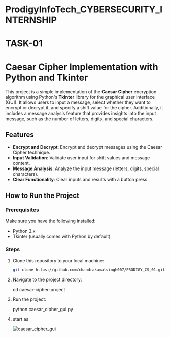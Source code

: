 # ProdigyInfoTech_CYBERSECURITY_INTERNSHIP
# TASK-01
# Caesar Cipher Implementation with Python and Tkinter

This project is a simple implementation of the **Caesar Cipher** encryption algorithm using Python's **Tkinter** library for the graphical user interface (GUI). It allows users to input a message, select whether they want to encrypt or decrypt it, and specify a shift value for the cipher. Additionally, it includes a message analysis feature that provides insights into the input message, such as the number of letters, digits, and special characters.

## Features
- **Encrypt and Decrypt**: Encrypt and decrypt messages using the Caesar Cipher technique.
- **Input Validation**: Validate user input for shift values and message content.
- **Message Analysis**: Analyze the input message (letters, digits, special characters).
- **Clear Functionality**: Clear inputs and results with a button press.

## How to Run the Project

### Prerequisites
Make sure you have the following installed:
- Python 3.x
- Tkinter (usually comes with Python by default)

### Steps
1. Clone this repository to your local machine:
   ```bash
   git clone https://github.com/chandrakamalsingh007/PRODIGY_CS_01.git
2. Navigate to the project directory:
   
   cd caesar-cipher-project
3. Run the project:
   
   python caesar_cipher_gui.py
4. start as 

   ![caesar_cipher_gui](https://github.com/chandrakamalsingh007/PRODIGY_CS_01/blob/d1c9e2551d44c2696f6c66341b34e79d9bff7381/encryption.jpg)